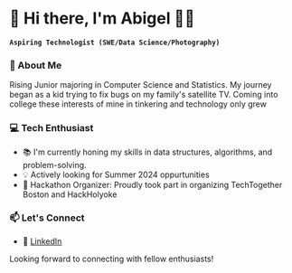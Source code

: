 # 👋 Hi there, I'm Abigel 👩‍💻

**`Aspiring Technologist (SWE/Data Science/Photography)`**

### 🌱 About Me

Rising Junior majoring in Computer Science and Statistics. My journey began as a kid trying to fix bugs on my family's satellite TV. Coming into college these interests of mine in tinkering and technology only grew

### 💻 Tech Enthusiast

- 📚 I'm currently honing my skills in data structures, algorithms, and problem-solving.
- 💡 Actively looking for Summer 2024 oppurtunities
- 🌟 Hackathon Organizer: Proudly took part in organizing TechTogether Boston and HackHolyoke

### 📫 Let's Connect

- 💼 [LinkedIn](https://www.linkedin.com/in/abigel-asteraye/)


Looking forward to connecting with fellow enthusiasts!
